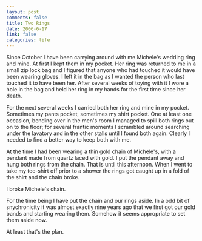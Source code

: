 ```yaml
--- 
layout: post
comments: false
title: Two Rings
date: 2006-6-17
link: false
categories: life
---
```

Since October I have been carrying around with me Michele's wedding ring and mine. At first I kept them in my pocket. Her ring was returned to me in a small zip lock bag and I figured that anyone who had touched it would have been wearing gloves. I left it in the bag as I wanted the person who last touched it to have been her. After several weeks of toying with it I wore a hole in the bag and held her ring in my hands for the first time since her death.

For the next several weeks I carried both her ring and mine in my pocket. Sometimes my pants pocket, sometimes my shirt pocket. One at least one occasion, bending over in the men's room I managed to spill both rings out on to the floor; for several frantic moments I scrambled around searching under the lavatory and in the other stalls until I found both again. Clearly I needed to find a better way to keep both with me.

At the time I had been wearing a thin gold chain of Michele's, with a pendant made from quartz laced with gold. I put the pendant away and hung both rings from the chain. That is until this afternoon. When I went to take my tee-shirt off prior to a shower the rings got caught up in a fold of the shirt and the chain broke.

I broke Michele's chain.

For the time being I have put the chain and our rings aside. In a odd bit of snychronicity it was almost exactly nine years ago that we first got our gold bands and starting wearing them. Somehow it seems appropriate to set them aside now.

At least that's the plan.
